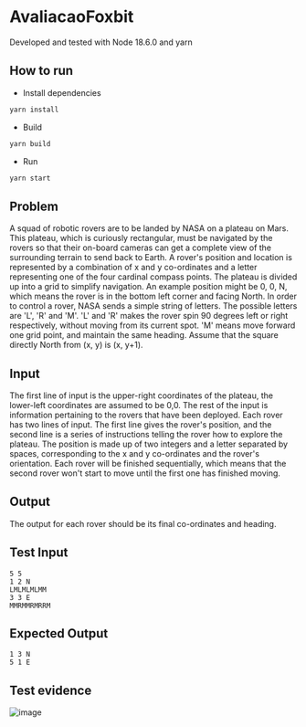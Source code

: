 # AvaliacaoFoxbit

Developed and tested with Node 18.6.0 and yarn

## How to run
- Install dependencies
```sh
yarn install
```

- Build
```sh
yarn build
```

- Run
```sh
yarn start
```


## Problem
A squad of robotic rovers are to be landed by NASA on a plateau on
Mars. This plateau, which is curiously rectangular, must be navigated
by the rovers so that their on-board cameras can get a complete view
of the surrounding terrain to send back to Earth.
A rover's position and location is represented by a combination of x
and y co-ordinates and a letter representing one of the four cardinal
compass points. The plateau is divided up into a grid to simplify
navigation. An example position might be 0, 0, N, which means the
rover is in the bottom left corner and facing North.
In order to control a rover, NASA sends a simple string of letters.
The possible letters are 'L', 'R' and 'M'. 'L' and 'R' makes the
rover spin 90 degrees left or right respectively, without moving from
its current spot. 'M' means move forward one grid point, and maintain
the same heading.
Assume that the square directly North from (x, y) is (x, y+1).

## Input
The first line of input is the upper-right coordinates of the
plateau, the lower-left coordinates are assumed to be 0,0.
The rest of the input is information pertaining to the rovers that
have been deployed. Each rover has two lines of input. The first line
gives the rover's position, and the second line is a series of
instructions telling the rover how to explore the plateau.
The position is made up of two integers and a letter separated by
spaces, corresponding to the x and y co-ordinates and the rover's
orientation.
Each rover will be finished sequentially, which means that the second
rover won't start to move until the first one has finished moving.
## Output
The output for each rover should be its final co-ordinates and
heading.

## Test Input
```
5 5
1 2 N
LMLMLMLMM
3 3 E
MMRMMRMRRM
```
## Expected Output
```
1 3 N
5 1 E
```

## Test evidence
![image](https://user-images.githubusercontent.com/92753355/200195810-e2eb4e8c-e379-4bda-a9d8-773dfff71551.png)


